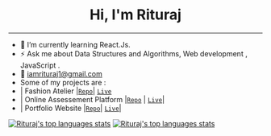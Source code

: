 <h1 align="center">Hi, I'm Rituraj</h1>
<hr>


- 🔭 I’m currently learning React.Js.
- ⚡ Ask me about Data Structures and Algorithms, Web development , JavaScript .
- 📩 <a href="mailto:iamrituraj1@gmail.com">iamrituraj1@gmail.com</a>
- Some of my projects are :
-    | Fashion Atelier |[`Repo`](https://github.com/iamrituraj/client)| [`Live`](https://fashion-atelier.vercel.app/)
-    | Online Assessement Platform |[`Repo`](https://github.com/iamrituraj/Online-Assessment-Platform) | [`Live`](https://jazzy-sable-elm.glitch.me/index.html?testid=id1633432845540&u5&t120)| 
-    | Portfolio Website |[`Repo`](https://jazzy-sable-elm.glitch.me/index.html?testid=id1633432845540&u5&t120)| [`Live`](https://iamrituraj.netlify.app/)| 



[![Rituraj's top languages stats](https://github-readme-stats.vercel.app/api/top-langs/?username=iamrituraj&theme=dark)](https://github.com/readme.md/readme.md) 
[![Rituraj's top languages stats](https://github-readme-stats.vercel.app/api?username=iamrituraj&show_icons=true&theme=dark)](https://github.com/readme.md/readme.md)
